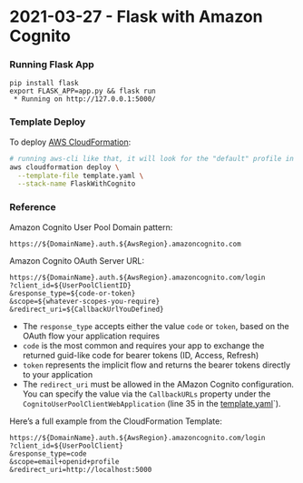 # 2021-03-27 - Flask with Amazon Cognito

### Running Flask App

```
pip install flask
export FLASK_APP=app.py && flask run
 * Running on http://127.0.0.1:5000/
```

### Template Deploy

To deploy [AWS CloudFormation](https://aws.amazon.com/cloudformation/):

```bash
# running aws-cli like that, it will look for the "default" profile in `~/.aws/credentials`
aws cloudformation deploy \
  --template-file template.yaml \
  --stack-name FlaskWithCognito
```

### Reference

Amazon Cognito User Pool Domain pattern:

```
https://${DomainName}.auth.${AwsRegion}.amazoncognito.com
```

Amazon Cognito OAuth Server URL:

```
https://${DomainName}.auth.${AwsRegion}.amazoncognito.com/login
?client_id=${UserPoolClientID}
&response_type=${code-or-token}
&scope=${whatever-scopes-you-require}
&redirect_uri=${CallbackUrlYouDefined}
```

- The `response_type` accepts either the value `code` or `token`, based on the OAuth flow your application requires
- `code` is the most common and requires your app to exchange the returned guid-like code for bearer tokens (ID, Access, Refresh)
- `token` represents the implicit flow and returns the bearer tokens directly to your application
- The `redirect_uri` must be allowed in the AMazon Cognito configuration. You can specify the value via the `CallbackURLs` property under the `CognitoUserPoolClientWebApplication` (line 35 in the [template.yaml](./template.yaml)`).

Here’s a full example from the CloudFormation Template:

```
https://${DomainName}.auth.${AwsRegion}.amazoncognito.com/login
?client_id=${UserPoolClient}
&response_type=code
&scope=email+openid+profile
&redirect_uri=http://localhost:5000
```
